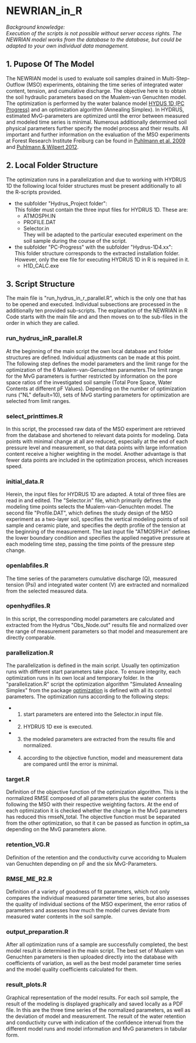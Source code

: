 # NEWRIAN_in_R

_Background knowledge:  
Execution of the scripts is not possible without server access rights. The NEWRIAN model works from the database to the database, but could be adapted to your own individual data management._  

## 1. Pupose Of The Model  
The NEWRIAN model is used to evaluate soil samples drained in Multi-Step-Outflow (MSO) experiments, obtaining the time series of integrated water content, tension, and cumulative discharge. The objective here is to obtain the soil hydraulic parameters based on the Mualem-van Genuchten model. 
The optimization is performed by the water balance model [HYDUS 1D (PC Progress)](https://www.pc-progress.com/en/Default.aspx?H1d-downloads) and an optimization algorithm (Annealing Simplex). In HYDRUS, estimated MvG-parameters are optimized until the error between measured and modeled time series is minimal. Numerous additionally determined soil physical parameters further specify the model process and their results. All important and further information on the evaluation of the MSO experiments at Forest Research Institute Freiburg can be found in [Puhlmann et al. 2009](https://doi.org/10.1111/j.1365-2389.2009.01169.x) and [Puhlmann & Wilpert 2012](https://doi.org/10.1002/jpln.201100139).  

## 2. Local Folder Structure
The optimization runs in a parallelization and due to working with HYDRUS 1D the following local folder structures must be present additionally to all the R-scripts provided.  
* the subfolder "Hydrus_Project folder":  
This folder must contain the three input files for HYDRUS 1D. These are:
    + ATMOSPH.IN
    + PROFILE.DAT
    + Selector.in  
They will be adapted to the particular executed experiment on the soil sample during the course of the script.  
* the subfolder "PC-Progress" with the subfolder "Hydrus-1D4.xx":  
This folder structure corresponds to the extracted installation folder. However, only the exe file for executing HYDRUS 1D in R is required in it. 
    + H1D_CALC.exe

## 3. Script Structure  
The main file is "run_hydrus_in_r_parallel.R", which is the only one that has to be opened and executed. Individual subsections are processed in the additionally ten provided sub-scripts. The explanation of the NEWRIAN in R Code starts with the main file and and then moves on to the sub-files in the order in which they are called.   
### run_hydrus_inR_parallel.R
At the beginning of the main script the own local database and folder structures are defined. Individual adjustments can be made at this point. The following step defines the model parameters and the limit range for the optimization of the 6 Mualem-van-Genuchten parameters.The limit range for the MvG parameters is further restricted by information on the pore space ratios of the investigated soil sample (Total Pore Space, Water Contents at different pF Values). Depending on the number of optimization runs ("NL" default=10), sets of MvG starting parameters for optimization are selected from limit ranges.  

### select_printtimes.R
In this script, the processed raw data of the MSO experiment are retrieved from the database and shortened to relevant data points for modeling. Data points with minimal change at all are reduced, especially at the end of each pressure level and measurement, so that data points with large information content receive a higher weighting in the model. Another advantage is that fewer data points are included in the optimization process, which increases speed.

### initial_data.R  
Herein, the input files for HYDRUS 1D are adapted. A total of three files are read in and edited. The "Selector.in" file, which primarily defines the modeling time points selects the Mualem-van-Genuchten model.   The second file "Profile.DAT", which defines the study design of the MSO experiment as a two-layer soil, specifies the vertical modeling points of soil sample and ceramic plate, and specifies the depth profile of the tension at the beginning of the measurement.  The last input file "ATMOSPH.in" defines the lower boundary condition and specifies the applied negative pressure at each modeling time step, passing the time points of the pressure step change.

### openlabfiles.R
The time series of the parameters cumulative discharge (Q), measured tension (Psi) and integrated water content (V) are extracted and normalized from the selected measured data.  
### openhydfiles.R
In this script, the corresponding model parameters are calculated and extracted from the Hydrus "Obs_Node.out" results file and normalized over the range of measurement parameters so that model and measurement are directly comparable.  

### parallelization.R
The parallelization is defined in the main script. Usually ten optimization runs with different start parameters take place. To ensure integrity, each optimization runs in its own local and temporary folder. In the "parallelization.R" script the optimization algorithm "Simulated Annealing Simplex" from the package [optimization](https://cran.r-project.org/web/packages/optimization/vignettes/vignette_master.pdf) is defined with all its control parameters. 
The optimization runs according to the following steps:  
* 1. start parameters are entered into the Selector.in input file.  
* 2. HYDRUS 1D exe is executed.  
* 3. the modeled parameters are extracted from the results file and normalized.  
* 4. according to the objective function, model and measurement data are compared until the error is minimal.  


### target.R  
Definition of the objective function of the optimization algorithm.  This is the normalized RMSE composed of all parameters plus the water contents following the MSO with their respective weighting factors. At the end of each optimization it is checked whether the change in the MvG parameters has reduced this rmseN_total.
The objective function must be separated from the other optimization, so that it can be passed as function in optim_sa depending on the MvG parameters alone.  

### retention_VG.R
Definition of the retention and the conductivity curve accoridng to Mualem van Genuchten depending on pF and the six MvG-Parameters.  

### RMSE_ME_R2.R
Definition of a variety of goodness of fit parameters, which not only compares the individual measured parameter time series, but also assesses the quality of individual sections of the MSO experiment, the error ratios of parameters and assesses how much the model curves deviate from measured water contents in the soil sample. 

### output_preparation.R  
After all optimization runs of a sample are successfully completed, the best model result is determined in the main script. The best set of Mualem van Genuchten parameters is then uploaded directly into the database with coefficients of variation, as well as the best model parameter time series and the model quality coefficients calculated for them. 

### result_plots.R
Graphical representation of the model results. For each soil sample, the result of the modeling is displayed graphically and saved locally as a PDF file. In this are the three time series of the normalized parameters, as well as the deviation of model and measurement. The result of the water retention and conductivity curve with indication of the confidence interval from the different model runs and model information and MvG parameters in tabular form. 

